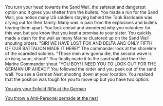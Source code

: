 You turn your head towards the Sand Wall, the safetest and dangerest option and it gives you shelter from the bullets. You made a run for the Sand Wall, you notice many US soldiers staying behind the Tank Barricade was crying out for their family. Many was in pain from the explosions and bullets tearing them apart. You look ahead and wondered why you volunteer for this war, but you know that you kept a promise to your sister. You quickly made a dash for the wall as many Marine clustered up on the Sand Wall shouting orders. "SIR! WE HAVE LOST FOX AND DELTA AND ONLY FIFTH OF OUR BATTALION MADE IT HERE!" The commander look at the shoreline of the scareded soldiers. "Those men arw gonna die, the second wave is arriving soon, shoot!" You finally made it to the sand wall and then the Marine Commander shout "YOU BOY! I NEED YOU TO LOOK OUT FOR THE GERMAN UP AHEAD!" You followed the order and you peek out of the sand wall. You see a German Nest shooting down at your location. You realized that the position was tough for you to move up but you have two option:

[You aim your Enfeild Rifle at the German](Bullet-Shot.md)

[You throw a Anti-Personel gernade at the nest](Death-By-Bullet.md)